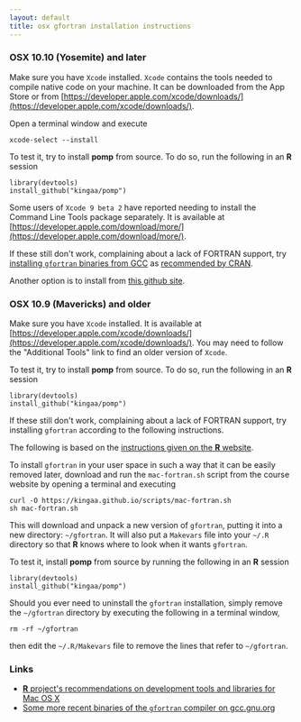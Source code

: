 ```yaml
---
layout: default
title: osx gfortran installation instructions
---
```


### OSX 10.10 (Yosemite) and later

Make sure you have `Xcode` installed.
`Xcode` contains the tools needed to compile native code on your machine.
It can be downloaded from the App Store or from [https://developer.apple.com/xcode/downloads/](https://developer.apple.com/xcode/downloads/).

Open a terminal window and execute

```
xcode-select --install
```

To test it, try to install **pomp** from source.
To do so, run the following in an **R** session

```
library(devtools)  
install_github("kingaa/pomp")
```

Some users of `Xcode 9 beta 2` have reported needing to install the Command Line Tools package separately.
It is available at [https://developer.apple.com/download/more/](https://developer.apple.com/download/more/).

If these still don't work, complaining about a lack of FORTRAN support, try [installing `gfortran` binaries from GCC](https://gcc.gnu.org/wiki/GFortranBinaries#MacOS) as [recommended by CRAN](https://cran.r-project.org/bin/macosx/tools/).

Another option is to install from [this github site](https://github.com/fxcoudert/gfortran-for-macOS/).

### OSX 10.9 (Mavericks) and older

Make sure you have `Xcode` installed.
It is available at [https://developer.apple.com/xcode/downloads/](https://developer.apple.com/xcode/downloads/).
You may need to follow the "Additional Tools" link to find an older version of `Xcode`.

To test it, try to install **pomp** from source.
To do so, run the following in an **R** session

```
library(devtools)  
install_github("kingaa/pomp")
```

If these still don't work, complaining about a lack of FORTRAN support, try installing `gfortran` according to the following instructions.

The following is based on the [instructions given on the **R** website](https://cran.r-project.org/bin/macosx/tools).

To install `gfortran` in your user space in such a way that it can be easily removed later, download and run the `mac-fortran.sh` script from the course website by opening a terminal and executing

```
curl -O https://kingaa.github.io/scripts/mac-fortran.sh  
sh mac-fortran.sh
```

This will download and unpack a new version of `gfortran`, putting it into a new directory: `~/gfortran`.
It will also put a `Makevars` file into your `~/.R` directory so that **R** knows where to look when it wants `gfortran`.

To test it, install **pomp** from source by running the following in an **R** session

```
library(devtools)  
install_github("kingaa/pomp")
```

Should you ever need to uninstall the `gfortran` installation, simply remove the `~/gfortran` directory by executing the following in a terminal window,

```
rm -rf ~/gfortran
```

then edit the `~/.R/Makevars` file to remove the lines that refer to `~/gfortran`.

### Links

- [**R** project's recommendations on development tools and libraries for Mac OS X](https://cran.r-project.org/bin/macosx/tools)
- [Some more recent binaries of the <code>gfortran</code> compiler on gcc.gnu.org](https://gcc.gnu.org/wiki/GFortranBinaries#MacOS)
